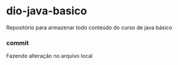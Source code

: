 # dio-java-basico
Repositório para armazenar todo conteúdo do curso de java básico

### commit
Fazendo alteração no arquivo local
